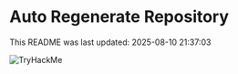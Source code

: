# Auto Regenerate Repository

This README was last updated: 2025-08-10 21:37:03

 ![TryHackMe](https://tryhackme.com/badge/533634)